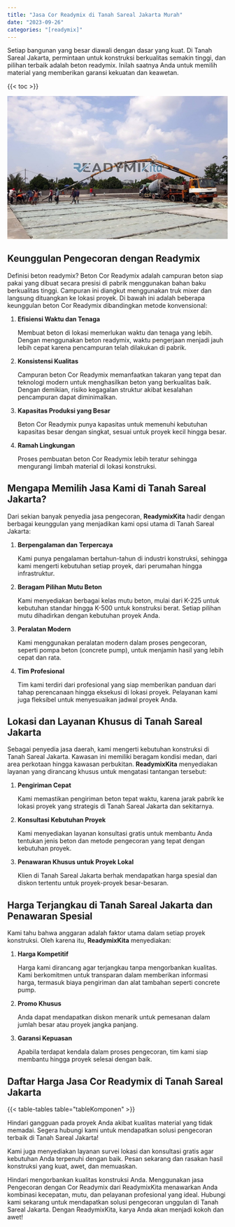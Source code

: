 ```yaml
---
title: "Jasa Cor Readymix di Tanah Sareal Jakarta Murah"
date: "2023-09-26"
categories: "[readymix]"
---
```


Setiap bangunan yang besar diawali dengan dasar yang kuat. Di Tanah Sareal Jakarta, permintaan untuk konstruksi berkualitas semakin tinggi, dan pilihan terbaik adalah beton readymix. Inilah saatnya Anda untuk memilih material yang memberikan garansi kekuatan dan keawetan.

{{< toc >}}

![Jasa Cor Readymix di Tanah Sareal Jakarta Murah](/images/readymix/cor-readymix-01.jpg)

## Keunggulan Pengecoran dengan Readymix

Definisi beton readymix? Beton Cor Readymix adalah campuran beton siap pakai yang dibuat secara presisi di pabrik menggunakan bahan baku berkualitas tinggi. Campuran ini diangkut menggunakan truk mixer dan langsung dituangkan ke lokasi proyek. Di bawah ini adalah beberapa keunggulan beton Cor Readymix dibandingkan metode konvensional:

1. **Efisiensi Waktu dan Tenaga**

   Membuat beton di lokasi memerlukan waktu dan tenaga yang lebih. Dengan menggunakan beton readymix, waktu pengerjaan menjadi jauh lebih cepat karena pencampuran telah dilakukan di pabrik.

2. **Konsistensi Kualitas**

   Campuran beton Cor Readymix memanfaatkan takaran yang tepat dan teknologi modern untuk menghasilkan beton yang berkualitas baik. Dengan demikian, risiko kegagalan struktur akibat kesalahan pencampuran dapat diminimalkan.

3. **Kapasitas Produksi yang Besar**

   Beton Cor Readymix punya kapasitas untuk memenuhi kebutuhan kapasitas besar dengan singkat, sesuai untuk proyek kecil hingga besar.

4. **Ramah Lingkungan**

   Proses pembuatan beton Cor Readymix lebih teratur sehingga mengurangi limbah material di lokasi konstruksi.

## Mengapa Memilih Jasa Kami di Tanah Sareal Jakarta?

Dari sekian banyak penyedia jasa pengecoran, **ReadymixKita** hadir dengan berbagai keunggulan yang menjadikan kami opsi utama di Tanah Sareal Jakarta:

1. **Berpengalaman dan Terpercaya**

   Kami punya pengalaman bertahun-tahun di industri konstruksi, sehingga kami mengerti kebutuhan setiap proyek, dari perumahan hingga infrastruktur.

2. **Beragam Pilihan Mutu Beton**

   Kami menyediakan berbagai kelas mutu beton, mulai dari K-225 untuk kebutuhan standar hingga K-500 untuk konstruksi berat. Setiap pilihan mutu dihadirkan dengan kebutuhan proyek Anda.

3. **Peralatan Modern**

   Kami menggunakan peralatan modern dalam proses pengecoran, seperti pompa beton (concrete pump), untuk menjamin hasil yang lebih cepat dan rata.

4. **Tim Profesional**

   Tim kami terdiri dari profesional yang siap memberikan panduan dari tahap perencanaan hingga eksekusi di lokasi proyek. Pelayanan kami juga fleksibel untuk menyesuaikan jadwal proyek Anda.

## Lokasi dan Layanan Khusus di Tanah Sareal Jakarta

Sebagai penyedia jasa daerah, kami mengerti kebutuhan konstruksi di Tanah Sareal Jakarta. Kawasan ini memiliki beragam kondisi medan, dari area perkotaan hingga kawasan perbukitan. **ReadymixKita** menyediakan layanan yang dirancang khusus untuk mengatasi tantangan tersebut:

1. **Pengiriman Cepat**

   Kami memastikan pengiriman beton tepat waktu, karena jarak pabrik ke lokasi proyek yang strategis di Tanah Sareal Jakarta dan sekitarnya.

2. **Konsultasi Kebutuhan Proyek**

   Kami menyediakan layanan konsultasi gratis untuk membantu Anda tentukan jenis beton dan metode pengecoran yang tepat dengan kebutuhan proyek.

3. **Penawaran Khusus untuk Proyek Lokal**

   Klien di Tanah Sareal Jakarta berhak mendapatkan harga spesial dan diskon tertentu untuk proyek-proyek besar-besaran.

## Harga Terjangkau di Tanah Sareal Jakarta dan Penawaran Spesial

Kami tahu bahwa anggaran adalah faktor utama dalam setiap proyek konstruksi. Oleh karena itu, **ReadymixKita** menyediakan:

1. **Harga Kompetitif**

   Harga kami dirancang agar terjangkau tanpa mengorbankan kualitas. Kami berkomitmen untuk transparan dalam memberikan informasi harga, termasuk biaya pengiriman dan alat tambahan seperti concrete pump.

2. **Promo Khusus**

   Anda dapat mendapatkan diskon menarik untuk pemesanan dalam jumlah besar atau proyek jangka panjang.

3. **Garansi Kepuasan**

   Apabila terdapat kendala dalam proses pengecoran, tim kami siap membantu hingga proyek selesai dengan baik.

## Daftar Harga Jasa Cor Readymix di Tanah Sareal Jakarta

{{< table-tables table="tableKomponen" >}}

Hindari gangguan pada proyek Anda akibat kualitas material yang tidak memadai. Segera hubungi kami untuk mendapatkan solusi pengecoran terbaik di Tanah Sareal Jakarta!

Kami juga menyediakan layanan survei lokasi dan konsultasi gratis agar kebutuhan Anda terpenuhi dengan baik. Pesan sekarang dan rasakan hasil konstruksi yang kuat, awet, dan memuaskan.

Hindari mengorbankan kualitas konstruksi Anda. Menggunakan jasa Pengecoran dengan Cor Readymix dari ReadymixKita menawarkan Anda kombinasi kecepatan, mutu, dan pelayanan profesional yang ideal. Hubungi kami sekarang untuk mendapatkan solusi pengecoran unggulan di Tanah Sareal Jakarta. Dengan ReadymixKita, karya Anda akan menjadi kokoh dan awet!